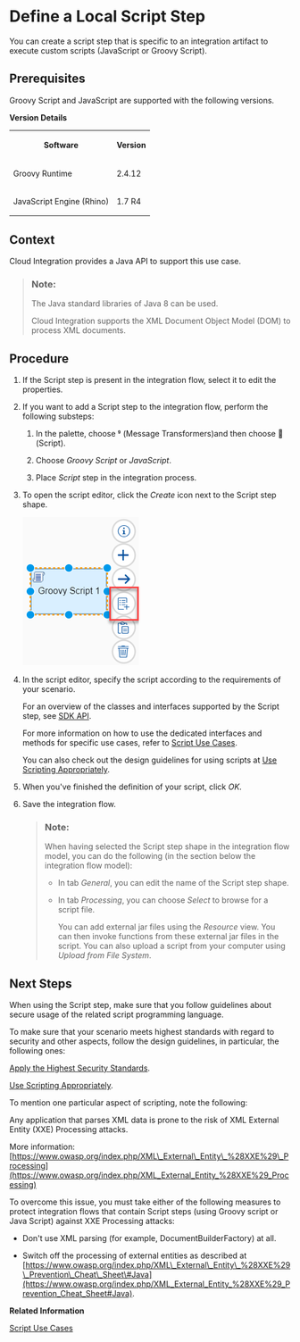 <!-- loio03b32eb2c5c249f0a59bcd27c44d1e4e -->

<link rel="stylesheet" type="text/css" href="../css/sap-icons.css"/>

# Define a Local Script Step

You can create a script step that is specific to an integration artifact to execute custom scripts \(JavaScript or Groovy Script\).



<a name="loio03b32eb2c5c249f0a59bcd27c44d1e4e__prereq_ulb_qjf_2jb"/>

## Prerequisites

Groovy Script and JavaScript are supported with the following versions.

**Version Details**


<table>
<tr>
<th valign="top">

Software



</th>
<th valign="top">

Version



</th>
</tr>
<tr>
<td valign="top">

Groovy Runtime



</td>
<td valign="top">

2.4.12



</td>
</tr>
<tr>
<td valign="top">

JavaScript Engine \(Rhino\)



</td>
<td valign="top">

1.7 R4



</td>
</tr>
</table>



## Context

Cloud Integration provides a Java API to support this use case.

> ### Note:  
> The Java standard libraries of Java 8 can be used.
> 
> Cloud Integration supports the XML Document Object Model \(DOM\) to process XML documents.



## Procedure

1.  If the Script step is present in the integration flow, select it to edit the properties.

2.  If you want to add a Script step to the integration flow, perform the following substeps:

    1.  In the palette, choose <span class="SAP-icons"></span> \(Message Transformers\)and then choose <span class="SAP-icons"></span> \(Script\).

    2.  Choose *Groovy Script* or *JavaScript*.

    3.  Place *Script* step in the integration process.


3.  To open the script editor, click the *Create* icon next to the Script step shape.

    ![](images/Script_Step_Create_dd8d09c.png)

4.  In the script editor, specify the script according to the requirements of your scenario.

    For an overview of the classes and interfaces supported by the Script step, see [SDK API](sdk-api-c5c7933.md).

    For more information on how to use the dedicated interfaces and methods for specific use cases, refer to [Script Use Cases](script-use-cases-148851b.md).

    You can also check out the design guidelines for using scripts at [Use Scripting Appropriately](use-scripting-appropriately-d4dc13c.md).

5.  When you've finished the definition of your script, click *OK*.

6.  Save the integration flow.

    > ### Note:  
    > When having selected the Script step shape in the integration flow model, you can do the following \(in the section below the integration flow model\):
    > 
    > -   In tab *General*, you can edit the name of the Script step shape.
    > 
    > -   In tab *Processing*, you can choose *Select* to browse for a script file.
    > 
    >     You can add external jar files using the *Resource* view. You can then invoke functions from these external jar files in the script. You can also upload a script from your computer using *Upload from File System*.




<a name="loio03b32eb2c5c249f0a59bcd27c44d1e4e__postreq_drj_gs4_p4b"/>

## Next Steps

When using the Script step, make sure that you follow guidelines about secure usage of the related script programming language.

To make sure that your scenario meets highest standards with regard to security and other aspects, follow the design guidelines, in particular, the following ones:

[Apply the Highest Security Standards](apply-the-highest-security-standards-201fd43.md).

[Use Scripting Appropriately](use-scripting-appropriately-d4dc13c.md).

To mention one particular aspect of scripting, note the following:

Any application that parses XML data is prone to the risk of XML External Entity \(XXE\) Processing attacks.

More information: [https://www.owasp.org/index.php/XML\_External\_Entity\_%28XXE%29\_Processing](https://www.owasp.org/index.php/XML_External_Entity_%28XXE%29_Processing)

To overcome this issue, you must take either of the following measures to protect integration flows that contain Script steps \(using Groovy script or Java Script\) against XXE Processing attacks:

-   Don't use XML parsing \(for example, DocumentBuilderFactory\) at all.

-   Switch off the processing of external entities as described at [https://www.owasp.org/index.php/XML\_External\_Entity\_%28XXE%29\_Prevention\_Cheat\_Sheet\#Java](https://www.owasp.org/index.php/XML_External_Entity_%28XXE%29_Prevention_Cheat_Sheet#Java).


**Related Information**  


[Script Use Cases](script-use-cases-148851b.md "")


